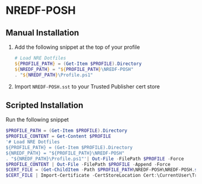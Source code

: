 # NREDF-POSH

## Manual Installation

1. Add the following snippet at the top of your profile

    ```powershell
    # Load NRE Dotfiles
    ${PROFILE_PATH} = (Get-Item $PROFILE).Directory
    ${NREDF_PATH} = "${PROFILE_PATH}\NREDF-POSH"
    . "${NREDF_PATH}\Profile.ps1"
    ```

1. Import `NREDF-POSH.sst` to your Trusted Publisher cert store

## Scripted Installation

Run the following snippet

```powershell
$PROFILE_PATH = (Get-Item $PROFILE).Directory
$PROFILE_CONTENT = Get-Content $PROFILE
'# Load NRE Dotfiles
${PROFILE_PATH} = (Get-Item $PROFILE).Directory
${NREDF_PATH} = "${PROFILE_PATH}\NREDF-POSH"
. "${NREDF_PATH}\Profile.ps1"'| Out-File -FilePath $PROFILE -Force
$PROFILE_CONTENT | Out-File -FilePath $PROFILE -Append -Force
$CERT_FILE = (Get-ChildItem -Path $PROFILE_PATH\NREDF-POSH\NREDF-POSH.sst)
$CERT_FILE | Import-Certificate -CertStoreLocation Cert:\CurrentUser\TrustedPublisher
```
